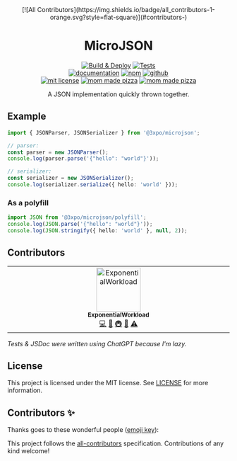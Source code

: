 <div align="center">
<!-- ALL-CONTRIBUTORS-BADGE:START - Do not remove or modify this section -->
[![All Contributors](https://img.shields.io/badge/all_contributors-1-orange.svg?style=flat-square)](#contributors-)
<!-- ALL-CONTRIBUTORS-BADGE:END -->

# MicroJSON

[![Build & Deploy](https://github.com/Exponential-Workload/microjson/actions/workflows/mkdocs.yml/badge.svg)](https://github.com/Exponential-Workload/microjson/actions/workflows/mkdocs.yml) [![Tests](https://github.com/Exponential-Workload/microjson/actions/workflows/test.yml/badge.svg)](https://github.com/Exponential-Workload/microjson/actions/workflows/test.yml)<br/>
[![documentation](https://img.shields.io/badge/-documentation-brightgreen.svg)](https://microjson.expo.moe/) [![npm](https://img.shields.io/badge/-npm-red.svg)](https://npm.im/@3xpo/microjson/) [![github](https://img.shields.io/badge/-github-blue.svg)](https://github.com/Exponential-Workload/microjson/tree/master)<br/>
[![mit license](https://img.shields.io/badge/license-mit-orange.svg)](https://microjson.expo.moe/LICENSE.txt) [![mom made pizza](https://img.shields.io/badge/type-safe-blue.svg)](https://typescriptlang.org/) [![mom made pizza](https://img.shields.io/badge/mom%20made-pizza-white.svg)](https://www.youtube.com/watch?v=iiASNxG4Mdg&list=PLsZdaL54kaMB6dhCuBe2Y34wWCiTrUAXe&index=21)

A JSON implementation quickly thrown together.

</div>

## Example
```ts
import { JSONParser, JSONSerializer } from '@3xpo/microjson';

// parser:
const parser = new JSONParser();
console.log(parser.parse('{"hello": "world"}'));

// serializer:
const serializer = new JSONSerializer();
console.log(serializer.serialize({ hello: 'world' }));
```

### As a polyfill
```ts
import JSON from '@3xpo/microjson/polyfill';
console.log(JSON.parse('{"hello": "world"}'));
console.log(JSON.stringify({ hello: 'world' }, null, 2));
```

## Contributors

<!-- ALL-CONTRIBUTORS-LIST:START - Do not remove or modify this section -->
<!-- prettier-ignore-start -->
<!-- markdownlint-disable -->
<table>
  <tbody>
    <tr>
      <td align="center" valign="top" width="14.28%"><a href="https://github.com/Exponential-Workload"><img src="https://avatars.githubusercontent.com/u/90570076?v=4?s=100" width="100px;" alt="ExponentialWorkload"/><br /><sub><b>ExponentialWorkload</b></sub></a><br /><a href="https://github.com/Exponential-Workload/microjson/commits?author=Exponential-Workload" title="Code">💻</a> <a href="https://github.com/Exponential-Workload/microjson/commits?author=Exponential-Workload" title="Documentation">📖</a> <a href="#infra-Exponential-Workload" title="Infrastructure (Hosting, Build-Tools, etc)">🚇</a> <a href="#maintenance-Exponential-Workload" title="Maintenance">🚧</a> <a href="https://github.com/Exponential-Workload/microjson/commits?author=Exponential-Workload" title="Tests">⚠️</a></td>
    </tr>
  </tbody>
</table>

<!-- markdownlint-restore -->
<!-- prettier-ignore-end -->

<!-- ALL-CONTRIBUTORS-LIST:END -->

*Tests & JSDoc were written using ChatGPT because I'm lazy.*

## License
This project is licensed under the MIT license. See [LICENSE](https://microjson.expo.moe/LICENSE.txt) for more information.

## Contributors ✨

Thanks goes to these wonderful people ([emoji key](https://allcontributors.org/docs/en/emoji-key)):

<!-- ALL-CONTRIBUTORS-LIST:START - Do not remove or modify this section -->
<!-- prettier-ignore-start -->
<!-- markdownlint-disable -->
<!-- markdownlint-restore -->
<!-- prettier-ignore-end -->
<!-- ALL-CONTRIBUTORS-LIST:END -->

This project follows the [all-contributors](https://github.com/all-contributors/all-contributors) specification. Contributions of any kind welcome!